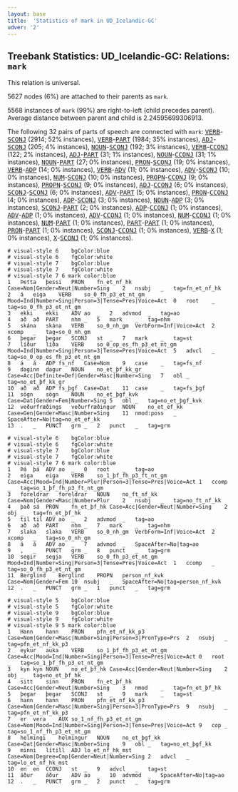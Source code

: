 ```yaml
---
layout: base
title:  'Statistics of mark in UD_Icelandic-GC'
udver: '2'
---
```


## Treebank Statistics: UD_Icelandic-GC: Relations: `mark`

This relation is universal.

5627 nodes (6%) are attached to their parents as `mark`.

5568 instances of `mark` (99%) are right-to-left (child precedes parent).
Average distance between parent and child is 2.24595699306913.

The following 32 pairs of parts of speech are connected with `mark`: <tt><a href="is_gc-pos-VERB.html">VERB</a></tt>-<tt><a href="is_gc-pos-SCONJ.html">SCONJ</a></tt> (2914; 52% instances), <tt><a href="is_gc-pos-VERB.html">VERB</a></tt>-<tt><a href="is_gc-pos-PART.html">PART</a></tt> (1984; 35% instances), <tt><a href="is_gc-pos-ADJ.html">ADJ</a></tt>-<tt><a href="is_gc-pos-SCONJ.html">SCONJ</a></tt> (205; 4% instances), <tt><a href="is_gc-pos-NOUN.html">NOUN</a></tt>-<tt><a href="is_gc-pos-SCONJ.html">SCONJ</a></tt> (192; 3% instances), <tt><a href="is_gc-pos-VERB.html">VERB</a></tt>-<tt><a href="is_gc-pos-CCONJ.html">CCONJ</a></tt> (122; 2% instances), <tt><a href="is_gc-pos-ADJ.html">ADJ</a></tt>-<tt><a href="is_gc-pos-PART.html">PART</a></tt> (31; 1% instances), <tt><a href="is_gc-pos-NOUN.html">NOUN</a></tt>-<tt><a href="is_gc-pos-CCONJ.html">CCONJ</a></tt> (31; 1% instances), <tt><a href="is_gc-pos-NOUN.html">NOUN</a></tt>-<tt><a href="is_gc-pos-PART.html">PART</a></tt> (27; 0% instances), <tt><a href="is_gc-pos-PRON.html">PRON</a></tt>-<tt><a href="is_gc-pos-SCONJ.html">SCONJ</a></tt> (19; 0% instances), <tt><a href="is_gc-pos-VERB.html">VERB</a></tt>-<tt><a href="is_gc-pos-ADP.html">ADP</a></tt> (14; 0% instances), <tt><a href="is_gc-pos-VERB.html">VERB</a></tt>-<tt><a href="is_gc-pos-ADV.html">ADV</a></tt> (11; 0% instances), <tt><a href="is_gc-pos-ADV.html">ADV</a></tt>-<tt><a href="is_gc-pos-SCONJ.html">SCONJ</a></tt> (10; 0% instances), <tt><a href="is_gc-pos-NUM.html">NUM</a></tt>-<tt><a href="is_gc-pos-SCONJ.html">SCONJ</a></tt> (10; 0% instances), <tt><a href="is_gc-pos-PROPN.html">PROPN</a></tt>-<tt><a href="is_gc-pos-CCONJ.html">CCONJ</a></tt> (9; 0% instances), <tt><a href="is_gc-pos-PROPN.html">PROPN</a></tt>-<tt><a href="is_gc-pos-SCONJ.html">SCONJ</a></tt> (9; 0% instances), <tt><a href="is_gc-pos-ADJ.html">ADJ</a></tt>-<tt><a href="is_gc-pos-CCONJ.html">CCONJ</a></tt> (6; 0% instances), <tt><a href="is_gc-pos-SCONJ.html">SCONJ</a></tt>-<tt><a href="is_gc-pos-SCONJ.html">SCONJ</a></tt> (6; 0% instances), <tt><a href="is_gc-pos-ADV.html">ADV</a></tt>-<tt><a href="is_gc-pos-PART.html">PART</a></tt> (5; 0% instances), <tt><a href="is_gc-pos-PRON.html">PRON</a></tt>-<tt><a href="is_gc-pos-CCONJ.html">CCONJ</a></tt> (4; 0% instances), <tt><a href="is_gc-pos-ADP.html">ADP</a></tt>-<tt><a href="is_gc-pos-SCONJ.html">SCONJ</a></tt> (3; 0% instances), <tt><a href="is_gc-pos-NOUN.html">NOUN</a></tt>-<tt><a href="is_gc-pos-ADP.html">ADP</a></tt> (3; 0% instances), <tt><a href="is_gc-pos-SCONJ.html">SCONJ</a></tt>-<tt><a href="is_gc-pos-PART.html">PART</a></tt> (2; 0% instances), <tt><a href="is_gc-pos-ADP.html">ADP</a></tt>-<tt><a href="is_gc-pos-CCONJ.html">CCONJ</a></tt> (1; 0% instances), <tt><a href="is_gc-pos-ADV.html">ADV</a></tt>-<tt><a href="is_gc-pos-ADP.html">ADP</a></tt> (1; 0% instances), <tt><a href="is_gc-pos-ADV.html">ADV</a></tt>-<tt><a href="is_gc-pos-CCONJ.html">CCONJ</a></tt> (1; 0% instances), <tt><a href="is_gc-pos-NUM.html">NUM</a></tt>-<tt><a href="is_gc-pos-CCONJ.html">CCONJ</a></tt> (1; 0% instances), <tt><a href="is_gc-pos-NUM.html">NUM</a></tt>-<tt><a href="is_gc-pos-PART.html">PART</a></tt> (1; 0% instances), <tt><a href="is_gc-pos-PART.html">PART</a></tt>-<tt><a href="is_gc-pos-PART.html">PART</a></tt> (1; 0% instances), <tt><a href="is_gc-pos-PRON.html">PRON</a></tt>-<tt><a href="is_gc-pos-PART.html">PART</a></tt> (1; 0% instances), <tt><a href="is_gc-pos-SCONJ.html">SCONJ</a></tt>-<tt><a href="is_gc-pos-CCONJ.html">CCONJ</a></tt> (1; 0% instances), <tt><a href="is_gc-pos-VERB.html">VERB</a></tt>-<tt><a href="is_gc-pos-X.html">X</a></tt> (1; 0% instances), <tt><a href="is_gc-pos-X.html">X</a></tt>-<tt><a href="is_gc-pos-SCONJ.html">SCONJ</a></tt> (1; 0% instances).


~~~ conllu
# visual-style 6	bgColor:blue
# visual-style 6	fgColor:white
# visual-style 7	bgColor:blue
# visual-style 7	fgColor:white
# visual-style 7 6 mark	color:blue
1	Þetta	þessi	PRON	fn_et_nf_hk	Case=Nom|Gender=Neut|Number=Sing	2	nsubj	_	tag=fn_et_nf_hk
2	á	eiga	VERB	so_0_fh_p3_et_nt_gm	Mood=Ind|Number=Sing|Person=3|Tense=Pres|Voice=Act	0	root	_	tag=so_0_fh_p3_et_nt_gm
3	ekki	ekki	ADV	ao	_	2	advmod	_	tag=ao
4	að	að	PART	nhm	_	5	mark	_	tag=nhm
5	skána	skána	VERB	so_0_nh_gm	VerbForm=Inf|Voice=Act	2	xcomp	_	tag=so_0_nh_gm
6	þegar	þegar	SCONJ	st	_	7	mark	_	tag=st
7	líður	líða	VERB	so_0_op_es_fh_p3_et_nt_gm	Mood=Ind|Number=Sing|Person=3|Tense=Pres|Voice=Act	5	advcl	_	tag=so_0_op_es_fh_p3_et_nt_gm
8	á	á	ADP	fs_nf	Case=Nom	9	case	_	tag=fs_nf
9	daginn	dagur	NOUN	no_et_þf_kk_gr	Case=Acc|Definite=Def|Gender=Masc|Number=Sing	7	obl	_	tag=no_et_þf_kk_gr
10	að	að	ADP	fs_þgf	Case=Dat	11	case	_	tag=fs_þgf
11	sögn	sögn	NOUN	no_et_þgf_kvk	Case=Dat|Gender=Fem|Number=Sing	5	obl	_	tag=no_et_þgf_kvk
12	veðurfræðings	veðurfræðingur	NOUN	no_et_ef_kk	Case=Gen|Gender=Masc|Number=Sing	11	nmod:poss	_	SpaceAfter=No|tag=no_et_ef_kk
13	.	_	PUNCT	grm	_	2	punct	_	tag=grm

~~~


~~~ conllu
# visual-style 6	bgColor:blue
# visual-style 6	fgColor:white
# visual-style 7	bgColor:blue
# visual-style 7	fgColor:white
# visual-style 7 6 mark	color:blue
1	Þá	þá	ADV	ao	_	0	root	_	tag=ao
2	eiga	eiga	VERB	so_1_þf_fh_p3_ft_nt_gm	Case=Acc|Mood=Ind|Number=Plur|Person=3|Tense=Pres|Voice=Act	1	ccomp	_	tag=so_1_þf_fh_p3_ft_nt_gm
3	foreldrar	foreldrar	NOUN	no_ft_nf_kk	Case=Nom|Gender=Masc|Number=Plur	2	nsubj	_	tag=no_ft_nf_kk
4	það	sá	PRON	fn_et_þf_hk	Case=Acc|Gender=Neut|Number=Sing	2	obj	_	tag=fn_et_þf_hk
5	til	til	ADV	ao	_	2	advmod	_	tag=ao
6	að	að	PART	nhm	_	7	mark	_	tag=nhm
7	slaka	slaka	VERB	so_0_nh_gm	VerbForm=Inf|Voice=Act	2	xcomp	_	tag=so_0_nh_gm
8	á	á	ADV	ao	_	7	advmod	_	SpaceAfter=No|tag=ao
9	,	_	PUNCT	grm	_	8	punct	_	tag=grm
10	segir	segja	VERB	so_0_fh_p3_et_nt_gm	Mood=Ind|Number=Sing|Person=3|Tense=Pres|Voice=Act	1	ccomp	_	tag=so_0_fh_p3_et_nt_gm
11	Berglind	Berglind	PROPN	person_nf_kvk	Case=Nom|Gender=Fem	10	nsubj	_	SpaceAfter=No|tag=person_nf_kvk
12	.	_	PUNCT	grm	_	1	punct	_	tag=grm

~~~


~~~ conllu
# visual-style 5	bgColor:blue
# visual-style 5	fgColor:white
# visual-style 9	bgColor:blue
# visual-style 9	fgColor:white
# visual-style 9 5 mark	color:blue
1	Hann	hann	PRON	pfn_et_nf_kk_p3	Case=Nom|Gender=Masc|Number=Sing|Person=3|PronType=Prs	2	nsubj	_	tag=pfn_et_nf_kk_p3
2	eykur	auka	VERB	so_1_þf_fh_p3_et_nt_gm	Case=Acc|Mood=Ind|Number=Sing|Person=3|Tense=Pres|Voice=Act	0	root	_	tag=so_1_þf_fh_p3_et_nt_gm
3	kyn	kyn	NOUN	no_et_þf_hk	Case=Acc|Gender=Neut|Number=Sing	2	obj	_	tag=no_et_þf_hk
4	sitt	sinn	PRON	fn_et_þf_hk	Case=Acc|Gender=Neut|Number=Sing	3	nmod	_	tag=fn_et_þf_hk
5	þegar	þegar	SCONJ	st	_	9	mark	_	tag=st
6	hann	hann	PRON	pfn_et_nf_kk_p3	Case=Nom|Gender=Masc|Number=Sing|Person=3|PronType=Prs	9	nsubj	_	tag=pfn_et_nf_kk_p3
7	er	vera	AUX	so_1_nf_fh_p3_et_nt_gm	Case=Nom|Mood=Ind|Number=Sing|Person=3|Tense=Pres|Voice=Act	9	cop	_	tag=so_1_nf_fh_p3_et_nt_gm
8	helmingi	helmingur	NOUN	no_et_þgf_kk	Case=Dat|Gender=Masc|Number=Sing	9	obl	_	tag=no_et_þgf_kk
9	minni	lítill	ADJ	lo_et_nf_hk_mst	Case=Nom|Degree=Cmp|Gender=Neut|Number=Sing	2	advcl	_	tag=lo_et_nf_hk_mst
10	en	en	CCONJ	st	_	9	advcl	_	tag=st
11	áður	áður	ADV	ao	_	10	advmod	_	SpaceAfter=No|tag=ao
12	.	_	PUNCT	grm	_	2	punct	_	tag=grm

~~~



